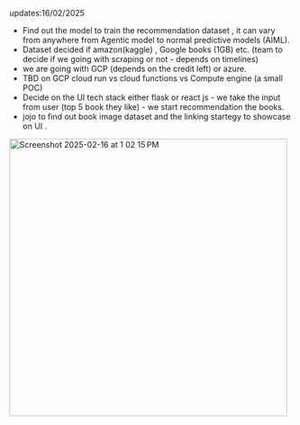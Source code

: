 updates:16/02/2025
-  Find out the model to train the recommendation dataset , it can vary from anywhere from Agentic model to normal predictive models (AIML).
-  Dataset decided if amazon(kaggle) , Google books (1GB) etc. (team to decide if we going with scraping or not - depends on timelines)
-  we are going with GCP (depends on the credit left) or azure.
-  TBD on GCP cloud run vs cloud functions vs Compute engine (a small POC)
-  Decide on the UI tech stack either flask or react js - we take the input from user (top 5 book they like) - we start recommendation the books.
-  jojo to find out book image dataset and the linking startegy to showcase on UI .
<img width="493" alt="Screenshot 2025-02-16 at 1 02 15 PM" src="https://github.com/user-attachments/assets/fd7431a2-7ecc-4470-b44e-05c3e8dbd84e" />

